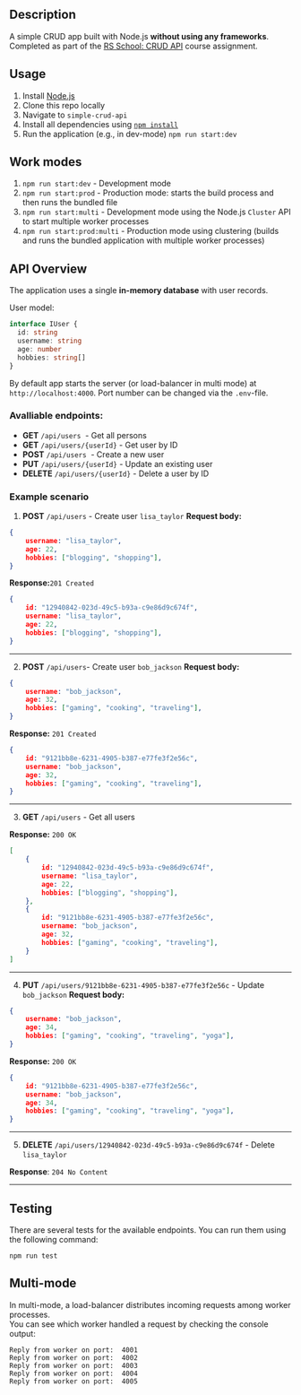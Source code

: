 ## Description

A simple CRUD app built with Node.js **without using any frameworks**.  
Completed as part of the [RS School: CRUD API](https://github.com/AlreadyBored/nodejs-assignments/blob/main/assignments/crud-api/assignment.md) course assignment.

## Usage

1. Install [Node.js](https://nodejs.org/en/download/)
2. Clone this repo locally
3.  Navigate to `simple-crud-api`
4. Install all dependencies using [`npm install`](https://docs.npmjs.com/cli/install)
5. Run the application (e.g., in dev-mode) `npm run start:dev`

## Work modes

1. `npm run start:dev` - Development mode
2. `npm run start:prod` - Production mode: starts the build process and then runs the bundled file
3. `npm run start:multi` - Development mode using the Node.js `Cluster` API to start multiple worker processes
4. `npm run start:prod:multi` - Production mode using clustering (builds and runs the bundled application with multiple worker processes)

## API Overview

The application uses a single **in-memory database** with user records.

User model:

```ts
interface IUser {
  id: string
  username: string
  age: number
  hobbies: string[]
}
```

By default app starts the server (or load-balancer in multi mode) at `http://localhost:4000`. 
Port number can be changed via the `.env`-file.

### Avalliable endpoints:

- **GET** `/api/users`  - Get all persons
- **GET** `/api/users/{userId}` - Get user by ID
- **POST** `/api/users`  - Create a new user
- **PUT** `/api/users/{userId}` - Update an existing user
- **DELETE** `/api/users/{userId}` - Delete a user by ID

### Example scenario

1. **POST** `/api/users` - Create user `lisa_taylor`
**Request body:**

```json
{
	username: "lisa_taylor",
	age: 22,
	hobbies: ["blogging", "shopping"],
}
```

**Response:**`201 Created`

```json
{
    id: "12940842-023d-49c5-b93a-c9e86d9c674f",
	username: "lisa_taylor",
	age: 22,
	hobbies: ["blogging", "shopping"],
}
```
---
2. **POST** `/api/users`- Create user `bob_jackson`
**Request body:**

```json
{
	username: "bob_jackson",
	age: 32,
	hobbies: ["gaming", "cooking", "traveling"],
}
```

**Response:** `201 Created`

```json
{
	id: "9121bb8e-6231-4905-b387-e77fe3f2e56c",
	username: "bob_jackson",
	age: 32,
	hobbies: ["gaming", "cooking", "traveling"],
}
```

---
3. **GET** `/api/users` - Get all users

**Response:** `200 OK`

```json
[
	{
		id: "12940842-023d-49c5-b93a-c9e86d9c674f",
		username: "lisa_taylor",
		age: 22,
		hobbies: ["blogging", "shopping"],
	},
	{
		id: "9121bb8e-6231-4905-b387-e77fe3f2e56c",
		username: "bob_jackson",
		age: 32,
		hobbies: ["gaming", "cooking", "traveling"],
	}
]
```

---
4. **PUT** `/api/users/9121bb8e-6231-4905-b387-e77fe3f2e56c` - Update `bob_jackson`
**Request body:**

```json
{
	username: "bob_jackson",
	age: 34,
	hobbies: ["gaming", "cooking", "traveling", "yoga"],
}
```

**Response:** `200 OK`

```json
{
	id: "9121bb8e-6231-4905-b387-e77fe3f2e56c",
	username: "bob_jackson",
	age: 34,
	hobbies: ["gaming", "cooking", "traveling", "yoga"],
}
```

---
5. **DELETE** `/api/users/12940842-023d-49c5-b93a-c9e86d9c674f` - Delete `lisa_taylor`

**Response**: `204 No Content`

---
## Testing

There are several tests for the available endpoints. You can run them using the following command:

```shell
npm run test
```

## Multi-mode

In multi-mode, a load-balancer distributes incoming requests among worker processes.  
You can see which worker handled a request by checking the console output:

```
Reply from worker on port:  4001
Reply from worker on port:  4002
Reply from worker on port:  4003
Reply from worker on port:  4004
Reply from worker on port:  4005
```

